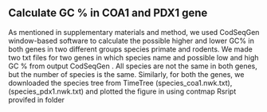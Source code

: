 ## Calculate GC % in COA1 and PDX1 gene
As mentioned in supplementary materials and method, we used CodSeqGen window-based software to calculate the possible higher and lower GC% in both genes in two different groups species primate and rodents.
We made two txt files for two genes in which species name and possible low and high GC % from output CodSeqGen .
All species are not the same in both genes, but the number of species is the same. Similarly, for both the genes, we downloaded the species tree from TimeTree (species_coa1.nwk.txt),(species_pdx1.nwk.txt) and plotted the figure in using contmap Rsript provifed in folder



